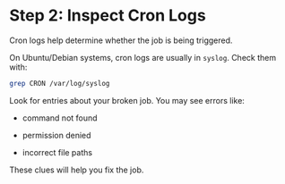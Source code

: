 # Step 2: Inspect Cron Logs

Cron logs help determine whether the job is being triggered.  

On Ubuntu/Debian systems, cron logs are usually in `syslog`. Check them with:
```bash
grep CRON /var/log/syslog
```

Look for entries about your broken job. You may see errors like:

* command not found

* permission denied

* incorrect file paths

These clues will help you fix the job.